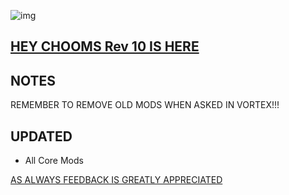 ![img](https://s13.gifyu.com/images/SjBKh.png)

## [HEY CHOOMS Rev 10 IS HERE](https://)

## NOTES

REMEMBER TO REMOVE OLD MODS WHEN ASKED IN VORTEX!!!&#x20;

## UPDATED

- All Core Mods

[AS ALWAYS FEEDBACK IS GREATLY APPRECIATED](https://)
